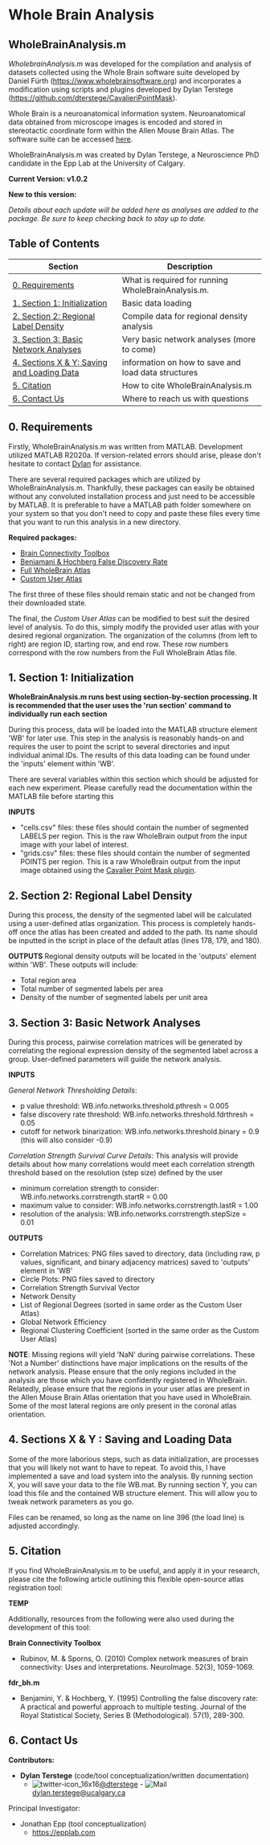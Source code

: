 # Whole Brain Analysis

## WholeBrainAnalysis.m

*WholebrainAnalysis.m* was developed for the compilation and analysis of datasets collected using the Whole Brain software suite developed by Daniel Fürth (https://www.wholebrainsoftware.org) and incorporates a modification using scripts and plugins developed by Dylan Terstege (https://github.com/dterstege/CavalieriPointMask).

Whole Brain is a neuroanatomical information system. Neuroanatomical data obtained from microscope images is encoded and stored in stereotactic coordinate form within the Allen Mouse Brain Atlas. The software suite can be accessed [here](https://www.wholebrainsoftware.com).

WholeBrainAnalysis.m was created by Dylan Terstege, a Neuroscience PhD candidate in the Epp Lab at the University of Calgary.


**Current Version: v1.0.2**

**New to this version:**

*Details about each update will be added here as analyses are added to the package.  Be sure to keep checking back to stay up to date.*

## Table of Contents

| Section  | Description | 
| ------------- | ------------- | 
| [0. Requirements](#req)   | What is required for running WholeBrainAnalysis.m.  |
| [1. Section 1: Initialization](#init)   | Basic data loading  |
| [2. Section 2: Regional Label Density](#dens)  | Compile data for regional density analysis  |
| [3. Section 3: Basic Network Analyses](#basic) | Very basic network analyses (more to come) |
| [4. Sections X & Y: Saving and Loading Data](#save) | information on how to save and load data structures |
| [5. Citation](#cite) | How to cite WholeBrainAnalysis.m |
| [6. Contact Us](#contact)  | Where to reach us with questions  |

<a name="req"/>

## 0. Requirements

Firstly, WholeBrainAnalysis.m was written from MATLAB.  Development utilized MATLAB R2020a.  If version-related errors should arise, please don't hesitate to contact [Dylan](#contact) for assistance.

There are several required packages which are utilized by WholeBrainAnalysis.m.  Thankfully, these packages can easily be obtained without any convoluted installation process and just need to be accessible by MATLAB.  It is preferable to have a MATLAB path folder somewhere on your system so that you don't need to copy and paste these files every time that you want to run this analysis in a new directory.

**Required packages:**
- [Brain Connectivity Toolbox](https://sites.google.com/site/bctnet/)
- [Benjamani & Hochberg False Discovery Rate](https://www.mathworks.com/matlabcentral/fileexchange/27418-fdr_bh)
- [Full WholeBrain Atlas](https://github.com/dterstege/IEGNetworkAnalyses/tree/main/requirements)
- [Custom User Atlas](https://github.com/dterstege/IEGNetworkAnalyses/tree/main/requirements/UserAtlas)

The first three of these files should remain static and not be changed from their downloaded state.

The final, the *Custom User Atlas* can be modified to best suit the desired level of analysis.  To do this, simply modify the provided user atlas with your desired regional organization. The organization of the columns (from left to right) are region ID, starting row, and end row.  These row numbers correspond with the row numbers from the Full WholeBrain Atlas file.

<a name="init"/>

## 1. Section 1: Initialization

**WholeBrainAnalysis.m runs best using section-by-section processing. It is recommended that the user uses the 'run section' command to individually run each section**

During this process, data will be loaded into the MATLAB structure element 'WB' for later use.  This step in the analysis is reasonably hands-on and requires the user to point the script to several directories and input individual animal IDs. The results of this data loading can be found under the 'inputs' element within 'WB'.

There are several variables within this section which should be adjusted for each new experiment.  Please carefully read the documentation within the MATLAB file before starting this

**INPUTS**
- "cells.csv" files: these files should contain the number of segmented LABELS per region.  This is the raw WholeBrain output from the input image with your label of interest.
- "grids.csv" files: these files should contain the number of segmented POINTS per region.  This is a raw WholeBrain output from the input image obtained using the [Cavalier Point Mask plugin](https://github.com/dterstege/CavalieriPointMask).

<a name="dens"/>

## 2. Section 2: Regional Label Density

During this process, the density of the segmented label will be calculated using a user-defined atlas organization.  This process is completely hands-off once the atlas has been created and added to the path. Its name should be inputted in the script in place of the default atlas (lines 178, 179, and 180).

**OUTPUTS**
Regional density outputs will be located in the 'outputs' element within 'WB'.  These outputs will include:
- Total region area
- Total number of segmented labels per area
- Density of the number of segmented labels per unit area

<a name="basic"/>

## 3. Section 3: Basic Network Analyses

During this process, pairwise correlation matrices will be generated by correlating the regional expression density of the segmented label across a group.  User-defined parameters will guide the network analysis.

**INPUTS**

*General Network Thresholding Details*:
- p value threshold: WB.info.networks.threshold.pthresh = 0.005
- false discovery rate threshold: WB.info.networks.threshold.fdrthresh = 0.05
- cutoff for network binarization: WB.info.networks.threshold.binary = 0.9 (this will also consider -0.9)

*Correlation Strength Survival Curve Details*: This analysis will provide details about how many correlations would meet each correlation strength threshold based on the resolution (step size) defined by the user
- minimum correlation strength to consider: WB.info.networks.corrstrength.startR = 0.00
- maximum value to consider: WB.info.networks.corrstrength.lastR = 1.00
- resolution of the analysis: WB.info.networks.corrstrength.stepSize = 0.01


**OUTPUTS**
- Correlation Matrices: PNG files saved to directory, data (including raw, p values, significant, and binary adjacency matrices) saved to 'outputs' element in 'WB'
- Circle Plots: PNG files saved to directory
- Correlation Strength Survival Vector
- Network Density
- List of Regional Degrees (sorted in same order as the Custom User Atlas)
- Global Network Efficiency
- Regional Clustering Coefficient (sorted in the same order as the Custom User Atlas)


**NOTE**: Missing regions will yield 'NaN' during pairwise correlations.  These 'Not a Number' distinctions have major implications on the results of the network analysis.  Please ensure that the only regions included in the analysis are those which you have confidently registered in WholeBrain. Relatedly, please ensure that the regions in your user atlas are present in the Allen Mouse Brain Atlas orientation that you have used in WholeBrain.  Some of the most lateral regions are only present in the coronal atlas orientation.

<a name="save"/>

## 4. Sections X & Y : Saving and Loading Data

Some of the more laborious steps, such as data initialization, are processes that you will likely not want to have to repeat.  To avoid this, I have implemented a save and load system into the analysis.  By running section X, you will save your data to the file WB.mat. By running section Y, you can load this file and the contained WB structure element.  This will allow you to tweak network parameters as you go.

Files can be renamed, so long as the name on line 396 (the load line) is adjusted accordingly.

<a name="cite"/>

## 5. Citation

If you find WholeBrainAnalysis.m to be useful, and apply it in your research, please cite the following article outlining this flexible open-source atlas registration tool:

**TEMP**

Additionally, resources from the following were also used during the development of this tool:

**Brain Connectivity Toolbox**
- Rubinov, M. & Sporns, O. (2010) Complex network measures of brain connectivity: Uses and interpretations. NeuroImage. 52(3), 1059-1069.

**fdr_bh.m**
- Benjamini, Y. & Hochberg, Y. (1995) Controlling the false discovery rate: A practical and powerful approach to multiple testing. Journal of the Royal Statistical Society, Series B (Methodological). 57(1), 289-300.


<a name="contact"/>

## 6. Contact Us

**Contributors:**
- **Dylan Terstege** (code/tool conceptualization/written documentation)
    - ![twitter-icon_16x16](https://user-images.githubusercontent.com/44174532/113163958-e3d3e400-91fd-11eb-8d79-17906d8d3f25.png)[@dterstege](https://twitter.com/dterstege) - ![Mail](https://user-images.githubusercontent.com/44174532/113164412-50e77980-91fe-11eb-9282-dd83852578ce.png)
<dylan.terstege@ucalgary.ca>

Principal Investigator:
- Jonathan Epp (tool conceptualization) 
    - https://epplab.com


